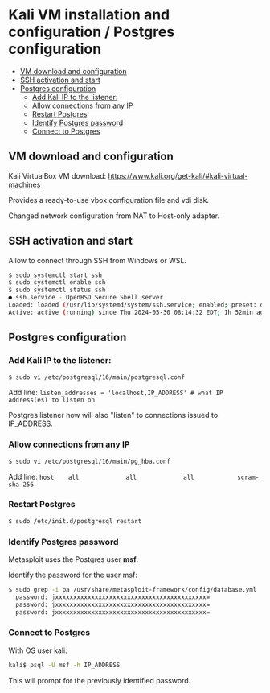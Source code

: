 # Kali VM installation and configuration / Postgres configuration <!-- omit in toc -->

- [VM download and configuration](#vm-download-and-configuration)
- [SSH activation and start](#ssh-activation-and-start)
- [Postgres configuration](#postgres-configuration)
	- [Add Kali IP to the listener:](#add-kali-ip-to-the-listener)
	- [Allow connections from any IP](#allow-connections-from-any-ip)
	- [Restart Postgres](#restart-postgres)
	- [Identify Postgres password](#identify-postgres-password)
	- [Connect to Postgres](#connect-to-postgres)



## VM download and configuration
Kali VirtualBox VM download: https://www.kali.org/get-kali/#kali-virtual-machines

Provides a ready-to-use vbox configuration file and vdi disk.

Changed network configuration from NAT to Host-only adapter.

## SSH activation and start

Allow to connect through SSH from Windows or WSL.

```bash
$ sudo systemctl start ssh
$ sudo systemctl enable ssh
$ sudo systemctl status ssh
● ssh.service - OpenBSD Secure Shell server
Loaded: loaded (/usr/lib/systemd/system/ssh.service; enabled; preset: disabled)
Active: active (running) since Thu 2024-05-30 08:14:32 EDT; 1h 52min ago
```

## Postgres configuration

### Add Kali IP to the listener:

```bash
$ sudo vi /etc/postgresql/16/main/postgresql.conf
```

Add line: `listen_addresses = 'localhost,IP_ADDRESS' # what IP address(es) to listen on`

Postgres listener now will also "listen" to connections issued to IP_ADDRESS.


### Allow connections from any IP

``` bash
$ sudo vi /etc/postgresql/16/main/pg_hba.conf
```
Add line: `host    all             all             all            scram-sha-256`


### Restart Postgres

```bash
$ sudo /etc/init.d/postgresql restart
```

### Identify Postgres password

Metasploit uses the Postgres user **msf**.

Identify the password for the user msf:
``` bash
$ sudo grep -i pa /usr/share/metasploit-framework/config/database.yml
  password: jxxxxxxxxxxxxxxxxxxxxxxxxxxxxxxxxxxxxxxxxxx=
  password: jxxxxxxxxxxxxxxxxxxxxxxxxxxxxxxxxxxxxxxxxxx=
  password: jxxxxxxxxxxxxxxxxxxxxxxxxxxxxxxxxxxxxxxxxxx=
```

### Connect to Postgres
With OS user kali:
```bash
kali$ psql -U msf -h IP_ADDRESS
```
This will prompt for the previously identified password.
